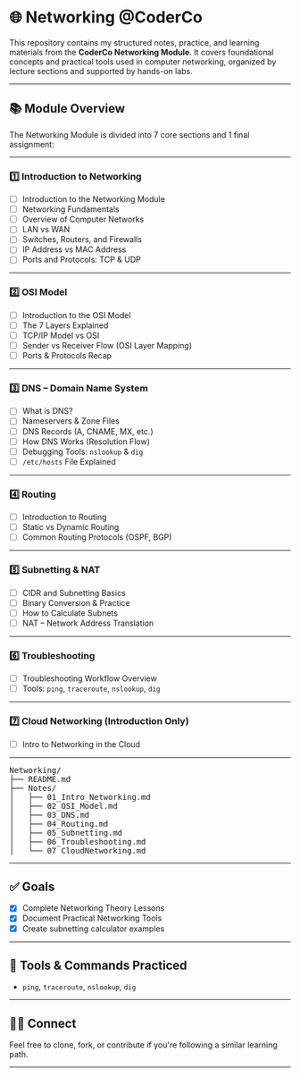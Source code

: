 # 🌐 Networking @CoderCo

This repository contains my structured notes, practice, and learning materials from the **CoderCo Networking Module**. It covers foundational concepts and practical tools used in computer networking, organized by lecture sections and supported by hands-on labs.

---

## 📚 Module Overview

The Networking Module is divided into 7 core sections and 1 final assignment:

---

### 1️⃣ Introduction to Networking

- [ ] Introduction to the Networking Module
- [ ] Networking Fundamentals
- [ ] Overview of Computer Networks
- [ ] LAN vs WAN
- [ ] Switches, Routers, and Firewalls
- [ ] IP Address vs MAC Address
- [ ] Ports and Protocols: TCP & UDP

---

### 2️⃣ OSI Model

- [ ] Introduction to the OSI Model
- [ ] The 7 Layers Explained
- [ ] TCP/IP Model vs OSI
- [ ] Sender vs Receiver Flow (OSI Layer Mapping)
- [ ] Ports & Protocols Recap

---

### 3️⃣ DNS – Domain Name System

- [ ] What is DNS?
- [ ] Nameservers & Zone Files
- [ ] DNS Records (A, CNAME, MX, etc.)
- [ ] How DNS Works (Resolution Flow)
- [ ] Debugging Tools: `nslookup` & `dig`
- [ ] `/etc/hosts` File Explained

---

### 4️⃣ Routing

- [ ] Introduction to Routing
- [ ] Static vs Dynamic Routing
- [ ] Common Routing Protocols (OSPF, BGP)

---

### 5️⃣ Subnetting & NAT

- [ ] CIDR and Subnetting Basics
- [ ] Binary Conversion & Practice
- [ ] How to Calculate Subnets
- [ ] NAT – Network Address Translation

---

### 6️⃣ Troubleshooting

- [ ] Troubleshooting Workflow Overview
- [ ] Tools: `ping`, `traceroute`, `nslookup`, `dig`

---

### 7️⃣ Cloud Networking (Introduction Only)

- [ ] Intro to Networking in the Cloud
---

<pre>
Networking/
├── README.md
├── Notes/
│   ├── 01_Intro_Networking.md
│   ├── 02_OSI_Model.md
│   ├── 03_DNS.md
│   ├── 04_Routing.md
│   ├── 05_Subnetting.md
│   ├── 06_Troubleshooting.md
│   └── 07_CloudNetworking.md
</pre>

---

## ✅ Goals

- [x] Complete Networking Theory Lessons
- [x] Document Practical Networking Tools
- [x] Create subnetting calculator examples
---

## 🧠 Tools & Commands Practiced

- `ping`, `traceroute`, `nslookup`, `dig`

---

## 🙋‍♂️ Connect

Feel free to clone, fork, or contribute if you're following a similar learning path.

---
